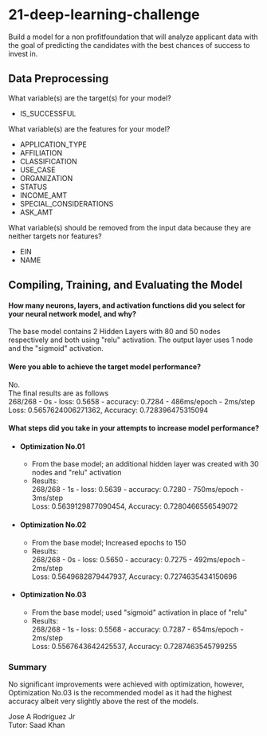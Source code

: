# 21-deep-learning-challenge
Build a model for a non profitfoundation that will analyze applicant data with the goal of predicting the candidates with the best chances of success to invest in.

## Data Preprocessing

What variable(s) are the target(s) for your model?
- IS_SUCCESSFUL

What variable(s) are the features for your model?
- APPLICATION_TYPE
- AFFILIATION
- CLASSIFICATION
- USE_CASE
- ORGANIZATION
- STATUS
- INCOME_AMT
- SPECIAL_CONSIDERATIONS
- ASK_AMT

What variable(s) should be removed from the input data because they are neither targets nor features?
- EIN
- NAME

## Compiling, Training, and Evaluating the Model

#### How many neurons, layers, and activation functions did you select for your neural network model, and why?
The base model contains 2 Hidden Layers with 80 and 50 nodes respectively and both using "relu" activation. The output layer uses 1 node and the "sigmoid" activation.

#### Were you able to achieve the target model performance?
No.<br>
The final results are as follows<br>
268/268 - 0s - loss: 0.5658 - accuracy: 0.7284 - 486ms/epoch - 2ms/step<br>
Loss: 0.5657624006271362, Accuracy: 0.728396475315094

#### What steps did you take in your attempts to increase model performance?

 - #### Optimization No.01
    - From the base model; an additional hidden layer was created with 30 nodes and "relu" activation
    - Results:<br>268/268 - 1s - loss: 0.5639 - accuracy: 0.7280 - 750ms/epoch - 3ms/step<br>
    Loss: 0.5639129877090454, Accuracy: 0.7280466556549072

- #### Optimization No.02
    - From the base model; Increased epochs to 150
    - Results: <br>
    268/268 - 0s - loss: 0.5650 - accuracy: 0.7275 - 492ms/epoch - 2ms/step<br>
    Loss: 0.5649682879447937, Accuracy: 0.7274635434150696

- #### Optimization No.03
    - From the base model; used "sigmoid" activation in place of "relu"
    - Results: <br>
    268/268 - 1s - loss: 0.5568 - accuracy: 0.7287 - 654ms/epoch - 2ms/step<br>
    Loss: 0.5567643642425537, Accuracy: 0.7287463545799255



### Summary
No significant improvements were achieved with optimization, however, Optimization No.03 is the recommended model as it had the highest accuracy albeit very slightly above the rest of the models.


Jose A Rodriguez Jr<br>
Tutor: Saad Khan
